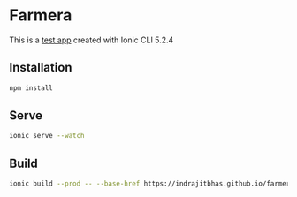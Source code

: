 # Farmera


This is a [test app](https://indrajitbhas.github.io/farmera) created with Ionic CLI 5.2.4

## Installation

```bash
npm install
```

## Serve

```bash
ionic serve --watch
```

## Build

```bash
ionic build --prod -- --base-href https://indrajitbhas.github.io/farmera/
```
